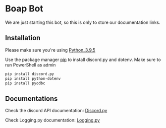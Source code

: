 # Boap Bot

We are just starting this bot, so this is  only to store our  documentation links.

## Installation

Please make sure you're using [Python_3.9.5](https://www.python.org/downloads/release/python-395/)

Use the package manager [pip](https://pip.pypa.io/en/stable/) to install discord.py and dotenv.
Make sure to run PowerShell as admin

```bash
pip install discord.py
pip install python-dotenv
pip install pyodbc
```

## Documentations

Check the discord API documentation: [Discord.py](https://discordpy.readthedocs.io/en/stable/intro.html)

Check Logging.py documentation: [Logging.py](https://docs.python.org/pt-br/3/howto/logging.html)
